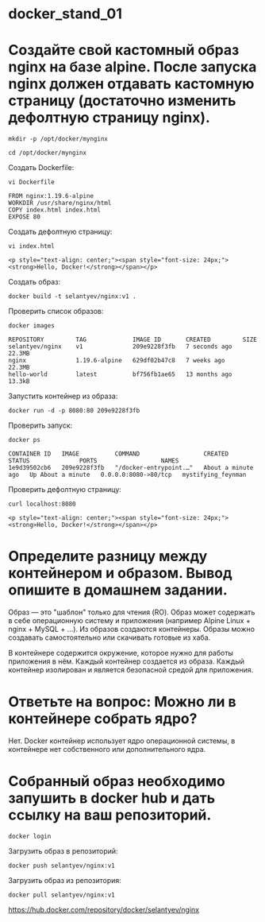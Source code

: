# docker_stand_01

# Создайте свой кастомный образ nginx на базе alpine. После запуска nginx должен отдавать кастомную страницу (достаточно изменить дефолтную страницу nginx).

`mkdir -p /opt/docker/mynginx`

`cd /opt/docker/mynginx`

Создать Dockerfile:

`vi Dockerfile`

```
FROM nginx:1.19.6-alpine
WORKDIR /usr/share/nginx/html
COPY index.html index.html
EXPOSE 80
```

Создать дефолтную страницу:

`vi index.html`

```
<p style="text-align: center;"><span style="font-size: 24px;"><strong>Hello, Docker!</strong></span></p>
```

Создать образ:

`docker build -t selantyev/nginx:v1 .`

Проверить список образов:

`docker images`

```
REPOSITORY         TAG             IMAGE ID       CREATED         SIZE
selantyev/nginx    v1              209e9228f3fb   7 seconds ago   22.3MB
nginx              1.19.6-alpine   629df02b47c8   7 weeks ago     22.3MB
hello-world        latest          bf756fb1ae65   13 months ago   13.3kB
```

Запустить контейнер из образа:

`docker run -d -p 8080:80 209e9228f3fb`

Проверить запуск:

`docker ps`

```
CONTAINER ID   IMAGE          COMMAND                  CREATED              STATUS              PORTS                  NAMES
1e9d39502cb6   209e9228f3fb   "/docker-entrypoint.…"   About a minute ago   Up About a minute   0.0.0.0:8080->80/tcp   mystifying_feynman
```

Проверить дефолтную страницу:

`curl localhost:8080`

`<p style="text-align: center;"><span style="font-size: 24px;"><strong>Hello, Docker!</strong></span></p>`


# Определите разницу между контейнером и образом. Вывод опишите в домашнем задании.
Образ — это "шаблон" только для чтения (RO). Образ может содержать в себе операционную систему и приложения (например Alpine Linux + nginx + MySQL + ...). Из образов создаются контейнеры. Образы можно создавать самостоятельно или скачивать готовые из хаба.

В контейнере содержится окружение, которое нужно для работы приложения в нём. Каждый контейнер создается из образа. Каждый контейнер изолирован и является безопасной средой для приложения.

# Ответьте на вопрос: Можно ли в контейнере собрать ядро?
Нет. Docker контейнер использует ядро операционной системы, в контейнере нет собственного или дополнительного ядра.

# Собранный образ необходимо запушить в docker hub и дать ссылку на ваш репозиторий.

`docker login`

Загрузить образ в репозиторий:

`docker push selantyev/nginx:v1`

Загрузить образ из репозитория:

`docker pull selantyev/nginx:v1`

https://hub.docker.com/repository/docker/selantyev/nginx

